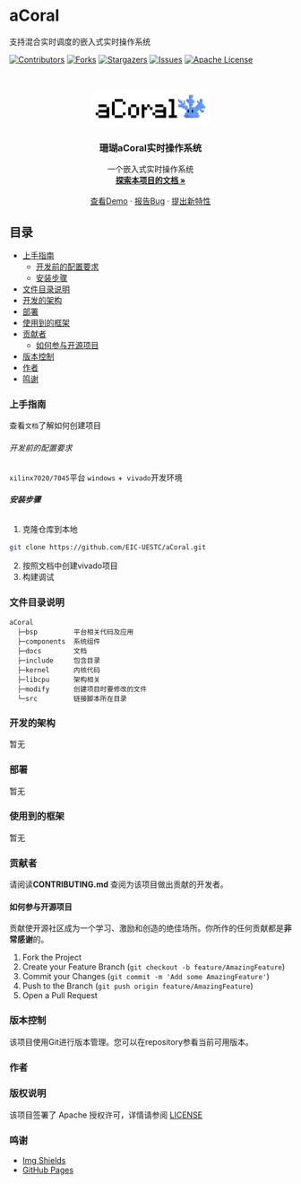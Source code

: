 # aCoral

支持混合实时调度的嵌入式实时操作系统



<!-- PROJECT SHIELDS -->

[![Contributors][contributors-shield]][contributors-url]
[![Forks][forks-shield]][forks-url]
[![Stargazers][stars-shield]][stars-url]
[![Issues][issues-shield]][issues-url]
[![Apache License][license-shield]][license-url]

<!-- PROJECT LOGO -->
<br />

<p align="center">
  <a href="https://github.com/EIC-UESTC/aCoral/">
    <img src="docs/images/acoral_870x270.png" alt="Logo" width="210" height="">
  </a>

  <h3 align="center">珊瑚aCoral实时操作系统</h3>
  <p align="center">
    一个嵌入式实时操作系统
    <br />
    <a href="https://github.com/EIC-UESTC/aCoral/tree/main/docs"><strong>探索本项目的文档 »</strong></a>
    <br />
    <br />
    <a href="https://github.com/EIC-UESTC/aCoral">查看Demo</a>
    ·
    <a href="https://github.com/EIC-UESTC/aCoral/issues">报告Bug</a>
    ·
    <a href="https://github.com/EIC-UESTC/aCoral/issues">提出新特性</a>
  </p>
</p>

## 目录

- [上手指南](#上手指南)
  - [开发前的配置要求](#开发前的配置要求)
  - [安装步骤](#安装步骤)
- [文件目录说明](#文件目录说明)
- [开发的架构](#开发的架构)
- [部署](#部署)
- [使用到的框架](#使用到的框架)
- [贡献者](#贡献者)
  - [如何参与开源项目](#如何参与开源项目)
- [版本控制](#版本控制)
- [作者](#作者)
- [鸣谢](#鸣谢)

### 上手指南

查看`文档`了解如何创建项目


###### 开发前的配置要求

`xilinx7020/7045`平台
`windows` +` vivado`开发环境

###### **安装步骤**

1. 克隆仓库到本地
```sh
git clone https://github.com/EIC-UESTC/aCoral.git
```
2. 按照文档中创建vivado项目
3. 构建调试

### 文件目录说明


```
aCoral
  ├─bsp         平台相关代码及应用
  ├─components  系统组件
  ├─docs        文档
  ├─include     包含目录
  ├─kernel      内核代码
  ├─libcpu      架构相关
  ├─modify      创建项目时要修改的文件
  └─src         链接脚本所在目录
```

### 开发的架构 

暂无

### 部署

暂无

### 使用到的框架

暂无

### 贡献者

请阅读**CONTRIBUTING.md** 查阅为该项目做出贡献的开发者。

#### 如何参与开源项目

贡献使开源社区成为一个学习、激励和创造的绝佳场所。你所作的任何贡献都是**非常感谢**的。


1. Fork the Project
2. Create your Feature Branch (`git checkout -b feature/AmazingFeature`)
3. Commit your Changes (`git commit -m 'Add some AmazingFeature'`)
4. Push to the Branch (`git push origin feature/AmazingFeature`)
5. Open a Pull Request



### 版本控制

该项目使用Git进行版本管理。您可以在repository参看当前可用版本。

### 作者



### 版权说明

该项目签署了 Apache 授权许可，详情请参阅 [LICENSE](https://github.com/EIC-UESTC/aCoral/blob/master/LICENSE)

### 鸣谢

- [Img Shields](https://shields.io)
- [GitHub Pages](https://pages.github.com)

<!-- links -->
[your-project-path]:EIC-UESTC/aCoral
[contributors-shield]: https://img.shields.io/github/contributors/EIC-UESTC/aCoral.svg?style=flat-square
[contributors-url]: https://github.com/EIC-UESTC/aCoral/graphs/contributors
[forks-shield]: https://img.shields.io/github/forks/EIC-UESTC/aCoral.svg?style=flat-square
[forks-url]: https://github.com/EIC-UESTC/aCoral/network/members
[stars-shield]: https://img.shields.io/github/stars/EIC-UESTC/aCoral.svg?style=flat-square
[stars-url]: https://github.com/EIC-UESTC/aCoral/stargazers
[issues-shield]: https://img.shields.io/github/issues/EIC-UESTC/aCoral.svg?style=flat-square
[issues-url]: https://img.shields.io/github/issues/EIC-UESTC/aCoral.svg
[license-shield]: https://img.shields.io/github/license/EIC-UESTC/aCoral.svg?style=flat-square
[license-url]: https://github.com/EIC-UESTC/aCoral/blob/master/LICENSE
